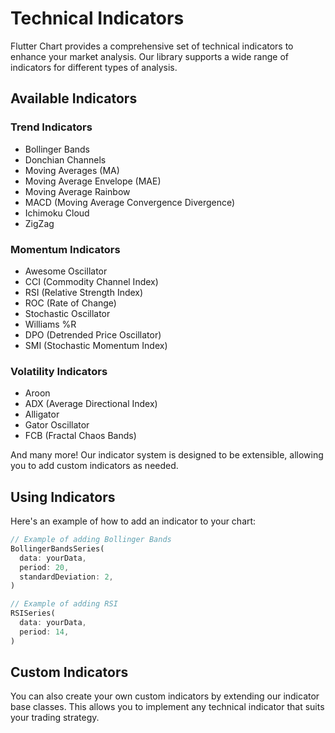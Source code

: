 # Technical Indicators

Flutter Chart provides a comprehensive set of technical indicators to enhance your market analysis. Our library supports a wide range of indicators for different types of analysis.

## Available Indicators

### Trend Indicators
- Bollinger Bands
- Donchian Channels
- Moving Averages (MA)
- Moving Average Envelope (MAE)
- Moving Average Rainbow
- MACD (Moving Average Convergence Divergence)
- Ichimoku Cloud
- ZigZag

### Momentum Indicators
- Awesome Oscillator
- CCI (Commodity Channel Index)
- RSI (Relative Strength Index)
- ROC (Rate of Change)
- Stochastic Oscillator
- Williams %R
- DPO (Detrended Price Oscillator)
- SMI (Stochastic Momentum Index)

### Volatility Indicators
- Aroon
- ADX (Average Directional Index)
- Alligator
- Gator Oscillator
- FCB (Fractal Chaos Bands)

And many more! Our indicator system is designed to be extensible, allowing you to add custom indicators as needed.

## Using Indicators

Here's an example of how to add an indicator to your chart:

```dart
// Example of adding Bollinger Bands
BollingerBandsSeries(
  data: yourData,
  period: 20,
  standardDeviation: 2,
)

// Example of adding RSI
RSISeries(
  data: yourData,
  period: 14,
)
```

## Custom Indicators

You can also create your own custom indicators by extending our indicator base classes. This allows you to implement any technical indicator that suits your trading strategy.
